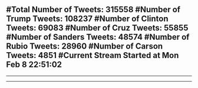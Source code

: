 #Total Number of Tweets: 315558 
#Number of Trump Tweets: 108237
#Number of Clinton Tweets: 69083
#Number of Cruz Tweets: 55855
#Number of Sanders Tweets: 48574
#Number of Rubio Tweets: 28960
#Number of Carson Tweets: 4851
#Current Stream Started at Mon Feb  8 22:51:02
---
---
---
